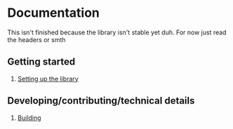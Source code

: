 # Documentation

This isn't finished because the library isn't stable yet duh. For now just read the headers or smth

## Getting started

1. [Setting up the library](./getting_started/setup.md)

## Developing/contributing/technical details

1. [Building](./developing/building.md)
